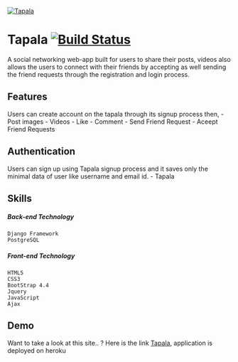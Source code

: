 [![Tapala](https://ivardu.herokuapp.com/static-files/tapala.png)](https://ivardu.herokuapp.com/static-files/tapala.png)
# Tapala  [![Build Status](https://travis-ci.org/joemccann/dillinger.svg?branch=master)](https://travis-ci.org/joemccann/dillinger)

A social networking web-app built for users to share their posts, videos also allows the users to connect with their friends by accepting as well sending the friend requests through the registration and login process.

## Features
Users can create account on the tapala through its signup process then,
    - Post images
    - Videos
    - Like
    - Comment
    - Send Friend Request 
    - Aceept Friend Requests
  
## Authentication
Users can sign up using Tapala signup process and it saves only the minimal data of user like username and email id.
    - Tapala

## Skills
##### Back-end Technology

    Django Framework
    PostgreSQL

##### Front-end Technology
    HTML5
    CSS3
    BootStrap 4.4
    Jquery
    JavaScript
    Ajax

## Demo
Want to take a look at this site.. ? Here is the link [Tapala](https://tapala.herokuapp.com/), application is deployed on heroku

